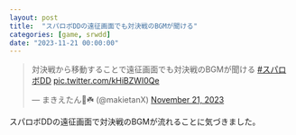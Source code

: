 ```yaml
---
layout: post
title:  "スパロボDDの遠征画面でも対決戦のBGMが聞ける"
categories: [game, srwdd]
date: "2023-11-21 00:00:00"
---
```


<blockquote class="twitter-tweet tw-align-center"><p lang="ja" dir="ltr">対決戦から移動することで遠征画面でも対決戦のBGMが聞ける <a href="https://twitter.com/hashtag/%E3%82%B9%E3%83%91%E3%83%AD%E3%83%9CDD?src=hash&amp;ref_src=twsrc%5Etfw">#スパロボDD</a> <a href="https://t.co/kHiBZWI0Qe">pic.twitter.com/kHiBZWI0Qe</a></p>&mdash; まきえたん🥦☘️ (@makietanX) <a href="https://twitter.com/makietanX/status/1726874512761987526?ref_src=twsrc%5Etfw">November 21, 2023</a></blockquote> <script async src="https://platform.twitter.com/widgets.js" charset="utf-8"></script>

スパロボDDの遠征画面で対決戦のBGMが流れることに気づきました。

